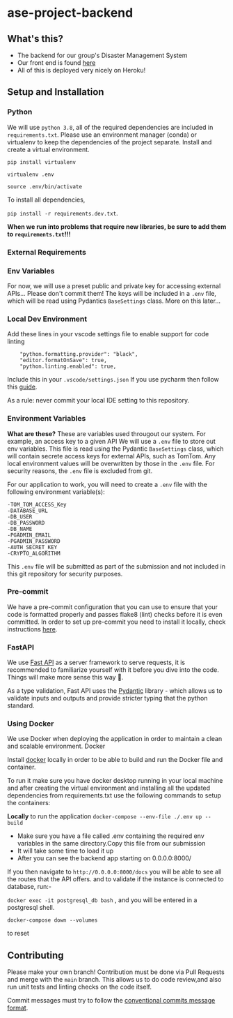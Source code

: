# ase-project-backend

## What's this?
- The backend for our group's Disaster Management System
- Our front end is found [here](https://github.com/cormac-doyle/disaster-assessment-application-frontend)
- All of this is deployed very nicely on Heroku!

## Setup and Installation

### Python

We will use `python 3.8`, all of the required dependencies are included in `requirements.txt`.
Please use an environment manager (conda) or virtualenv to keep the dependencies of the project separate.
Install and create a virtual environment.

`pip install virtualenv`

`virtualenv .env`

`source .env/bin/activate`

To install all dependencies, 

`pip install -r requirements.dev.txt`.

**When we run into problems that require new libraries, be sure to add them to `requirements.txt`!!!**

### External Requirements

### Env Variables
For now, we will use a preset public and private key for accessing external APIs... Please don't commit them!
The keys will be included in a `.env` file, which will be read using Pydantics `BaseSettings` class. More on this later...

### Local Dev Environment
Add these lines in your vscode settings file to enable  support for code linting
```
    "python.formatting.provider": "black",
    "editor.formatOnSave": true,
    "python.linting.enabled": true,
```
Include this in your `.vscode/settings.json`
If you use pycharm then follow this [guide](https://black.readthedocs.io/en/stable/editor_integration.html#pycharm-intellij-idea).

As a rule: never commit your local IDE setting to this repository.


### Environment Variables
**What are these?**
These are variables used througout our system. For example, an access key to a given API
We will use a `.env` file to store out env variables. This file is read using the Pydantic `BaseSettings` class, which will contain secrete access keys for external APIs, such as TomTom. Any local environment values will be overwritten by those in the `.env` file.
For security reasons, the `.env` file is excluded from git.

For our application to work, you will need to create a `.env` file with the following environment variable(s):

    -TOM_TOM_ACCESS_Key
    -DATABASE_URL
    -DB_USER
    -DB_PASSWORD
    -DB_NAME
    -PGADMIN_EMAIL
    -PGADMIN_PASSWORD
    -AUTH_SECRET_KEY
    -CRYPTO_ALGORITHM

This `.env` file will be submitted as part of the submission and not included in this git repository for security purposes.

### Pre-commit

We have a pre-commit configuration that you can use to ensure that your code is formatted properly and passes flake8 (lint) checks before it is even committed. In order to set up pre-commit you need to install it locally, check instructions [here](https://pre-commit.com/#intro).

### FastAPI

We use [Fast API](https://fastapi.tiangolo.com/) as a server framework to serve requests, it is recommended to familiarize yourself with it before you dive into the code. Things will make more sense this way 🙂.

As a type validation, Fast API uses the [Pydantic](https://pydantic-docs.helpmanual.io/) library - which allows us to validate inputs and outputs and provide stricter typing that the python standard.



### Using Docker

We use Docker when deploying the application in order to maintain a clean and scalable environment. Docker

Install [docker](https://docs.docker.com/get-docker/) locally in order to be able to build and run the Docker file and container.

To run it make sure you have docker desktop running in your local machine and after creating the virtual environment and installing all the updated dependencies from requirements.txt use the following commands to setup the containers:

**Locally**
to run the application
`docker-compose --env-file ./.env up --build`
- Make sure you have a file called .env containing the required env variables in the same directory.Copy this file from our submission
- It will take some time to load it up
- After you can see the backend app starting on 0.0.0.0:8000/

If you then navigate to `http://0.0.0.0:8000/docs` you will be able to see all the routes that the API offers.
and to validate if the instance is connected to database, run:-

`docker exec -it postgresql_db bash`
,
and you will be entered in a postgresql shell.

`docker-compose down --volumes`

to reset


## Contributing
Please make your own branch!
Contribution must be done via Pull Requests and merge with the `main` branch. This allows us to do code review,and also run unit tests and linting checks on the code itself.

Commit messages must try to follow the [conventional commits message format](https://www.conventionalcommits.org/en/v1.0.0-beta.2/).
